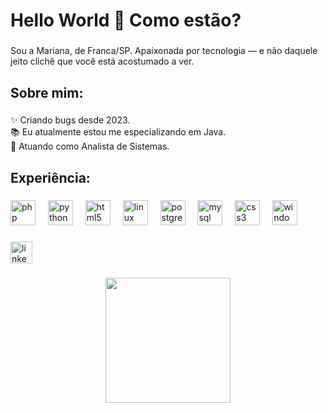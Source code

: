 <h1 align="left">Hello World 👋 Como estão?</h1>

###

<p align="left">Sou a Mariana, de Franca/SP. Apaixonada por tecnologia — e não daquele jeito clichê que você está acostumado a ver.</p>

###

<h2 align="left">Sobre mim:</h2>

###

<p align="left">✨ Criando bugs desde 2023.<br>📚 Eu atualmente estou me especializando em Java.<br>🎯 Atuando como Analista de Sistemas.</p>

###

<h2 align="left">Experiência:</h2>

###

<div align="left">
  <img src="https://cdn.jsdelivr.net/gh/devicons/devicon/icons/php/php-original.svg" height="40" alt="php logo"  />
  <img width="12" />
  <img src="https://cdn.jsdelivr.net/gh/devicons/devicon/icons/python/python-original.svg" height="40" alt="python logo"  />
  <img width="12" />
  <img src="https://cdn.jsdelivr.net/gh/devicons/devicon/icons/html5/html5-original.svg" height="40" alt="html5 logo"  />
  <img width="12" />
  <img src="https://cdn.jsdelivr.net/gh/devicons/devicon/icons/linux/linux-original.svg" height="40" alt="linux logo"  />
  <img width="12" />
  <img src="https://cdn.jsdelivr.net/gh/devicons/devicon/icons/postgresql/postgresql-original.svg" height="40" alt="postgresql logo"  />
  <img width="12" />
  <img src="https://cdn.jsdelivr.net/gh/devicons/devicon/icons/mysql/mysql-original.svg" height="40" alt="mysql logo"  />
  <img width="12" />
  <img src="https://cdn.jsdelivr.net/gh/devicons/devicon/icons/css3/css3-original.svg" height="40" alt="css3 logo"  />
  <img width="12" />
  <img src="https://cdn.jsdelivr.net/gh/devicons/devicon/icons/windows8/windows8-original.svg" height="40" alt="windows8 logo"  />
</div>

###

<div align="left">
  <a href="https://www.linkedin.com/in/marianaasmello/" target="_blank">
    <img src="https://img.shields.io/static/v1?message=LinkedIn&logo=linkedin&label=&color=0077B5&logoColor=white&labelColor=&style=for-the-badge" height="35" alt="linkedin logo"  />
  </a>
</div>

###

<div align="center">
  <img height="200" src="https://i.imgflip.com/65efzo.gif](https://64.media.tumblr.com/b3426b755d9ce47a6edec261a7ee0251/913dd2f4f38dcdbc-a1/s640x960/689f753873489e9c23ac1c585a6389a5a8e84c15.gifv"  />
</div>

###
